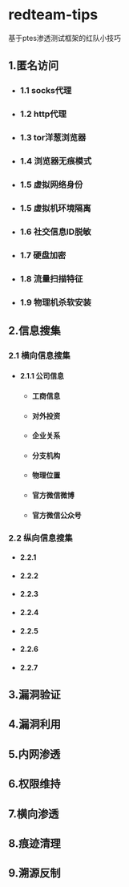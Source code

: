 # redteam-tips
基于ptes渗透测试框架的红队小技巧

## 1.匿名访问
  - ### 1.1 socks代理
  - ### 1.2 http代理
  - ### 1.3 tor洋葱浏览器
  - ### 1.4 浏览器无痕模式
  - ### 1.5 虚拟网络身份
  - ### 1.5 虚拟机环境隔离
  - ### 1.6 社交信息ID脱敏
  - ### 1.7 硬盘加密
  - ### 1.8 流量扫描特征
  - ### 1.9 物理机杀软安装
  
## 2.信息搜集
### 2.1 横向信息搜集
- #### 2.1.1 公司信息
  - #### 工商信息
  - #### 对外投资
  - #### 企业关系
  - #### 分支机构
  - #### 物理位置
  - #### 官方微信微博
  - #### 官方微信公众号

### 2.2 纵向信息搜集
- #### 2.2.1 
- #### 2.2.2 
- #### 2.2.3
- #### 2.2.4
- #### 2.2.5
- #### 2.2.6
- #### 2.2.7

## 3.漏洞验证
## 4.漏洞利用
## 5.内网渗透
## 6.权限维持
## 7.横向渗透
## 8.痕迹清理
## 9.溯源反制
